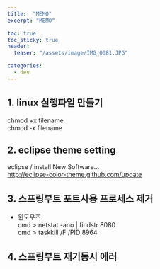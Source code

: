 ```yaml
---
title:  "MEMO"
excerpt: "MEMO"

toc: true
toc_sticky: true
header:
  teaser: "/assets/image/IMG_0081.JPG"

categories:
  - dev
---
```


## 1. linux 실행파일 만들기
chmod +x filename  
chmod -x filename

## 2. eclipse theme setting
eclipse / install New Software...  
http://eclipse-color-theme.github.com/update

## 3. 스프링부트 포트사용 프로세스 제거
- 윈도우즈  
cmd > netstat -ano | findstr 8080  
cmd > taskkill /F /PID 8964  

## 4. 스프링부트 재기동시 에러